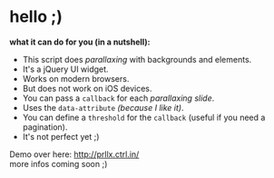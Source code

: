 # hello ;)

__what it can do for you (in a nutshell):__

* This script does *parallaxing* with backgrounds and elements.  
* It's a jQuery UI widget. 
* Works on modern browsers.
* But does not work on iOS devices.
* You can pass a `callback` for each *parallaxing slide*.
* Uses the `data-attribute` *(because I like it)*.
* You can define a `threshold` for the `callback` (useful if you need a pagination).
* It's not perfect yet ;)


Demo over here: http://prllx.ctrl.in/  
more infos coming soon ;)